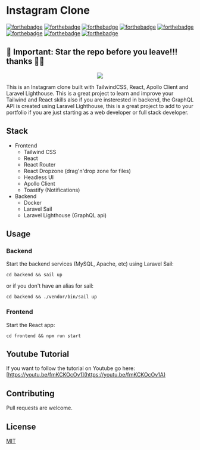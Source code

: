 # Instagram Clone

[![forthebadge](https://forthebadge.com/images/badges/fuck-it-ship-it.svg)](https://forthebadge.com)
[![forthebadge](https://forthebadge.com/images/badges/built-with-resentment.svg)](https://forthebadge.com)
[![forthebadge](https://forthebadge.com/images/badges/uses-css.svg)](https://forthebadge.com)
[![forthebadge](https://forthebadge.com/images/badges/powered-by-coffee.svg)](https://forthebadge.com)
[![forthebadge](https://forthebadge.com/images/badges/compatibility-emacs.svg)](https://forthebadge.com)
[![forthebadge](https://forthebadge.com/images/badges/you-didnt-ask-for-this.svg)](https://forthebadge.com)
[![forthebadge](https://forthebadge.com/images/badges/uses-css.svg)](https://forthebadge.com)
[![forthebadge](https://forthebadge.com/images/badges/ctrl-c-ctrl-v.svg)](https://forthebadge.com)
<h2>🛑 Important: Star the repo before you leave!!! thanks 🙏🏽 </h2>

<p align="center">
<a href="https://youtu.be/fmKCKOcOv1A"><img src="https://i.imgur.com/AWbBf1W.png"></a> 
</p>

This is an Instagram clone built with TailwindCSS, React, Apollo Client and Laravel Lighthouse. This is a great project to learn and improve your Tailwind and React skills also if you are insterested in backend, the GraphQL API is created using Laravel Lighthouse, this is a great project to add to your portfolio if you are just starting as a web developer or full stack developer.

## Stack
 - Frontend
    - Tailwind CSS
    - React 
    - React Router
    - React Dropzone (drag'n'drop zone for files)
    - Headless UI
    - Apollo Client
    - Toastify (Notifications)
  - Backend
    - Docker
    - Laravel Sail
    - Laravel Lighthouse (GraphQL api)

## Usage

### Backend

Start the backend services (MySQL, Apache, etc) using Laravel Sail:

`cd backend && sail up`

or if you don't have an alias for sail:

`cd backend && ./vendor/bin/sail up`

### Frontend

Start the React app:

`cd frontend && npm run start`

## Youtube Tutorial

If you want to follow the tutorial on Youtube go here: [https://youtu.be/fmKCKOcOv1](https://youtu.be/fmKCKOcOv1A)

## Contributing

Pull requests are welcome.

## License

[MIT](https://choosealicense.com/licenses/mit/)
